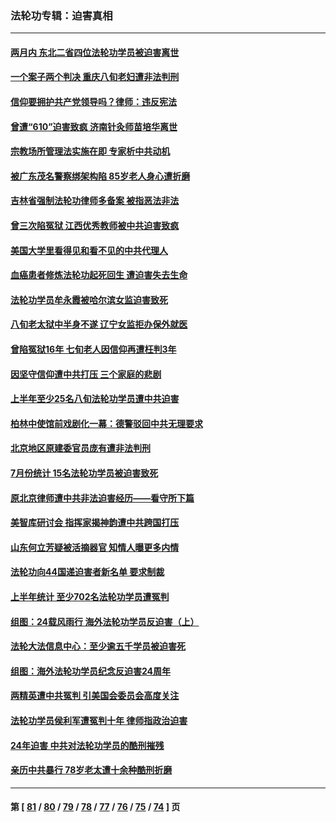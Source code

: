 ### 法轮功专辑：迫害真相
---
#### [两月内 东北二省四位法轮功学员被迫害离世](../../pages/nf4379/n14063270.md?09010430) 
#### [一个案子两个判决 重庆八旬老妇遭非法判刑](../../pages/nf4379/n14063531.md?09010430) 
#### [信仰要拥护共产党领导吗？律师：违反宪法](../../pages/nf4379/n14061325.md?09010430) 
#### [曾遭“610”迫害致疯 济南针灸师苗培华离世](../../pages/nf4379/n14060519.md?09010430) 
#### [宗教场所管理法实施在即 专家析中共动机](../../pages/nf4379/n14061242.md?09010430) 
#### [被广东茂名警察绑架构陷 85岁老人身心遭折磨](../../pages/nf4379/n14059718.md?09010430) 
#### [吉林省强制法轮功律师多备案 被指恶法非法](../../pages/nf4379/n14059091.md?09010430) 
#### [曾三次陷冤狱 江西优秀教师被中共迫害致疯](../../pages/nf4379/n14058953.md?09010430) 
#### [美国大学里看得见和看不见的中共代理人](../../pages/nf4379/n14058369.md?09010430) 
#### [血癌患者修炼法轮功起死回生 遭迫害失去生命](../../pages/nf4379/n14056761.md?09010430) 
#### [法轮功学员牟永霞被哈尔滨女监迫害致死](../../pages/nf4379/n14056172.md?09010430) 
#### [八旬老太狱中半身不遂 辽宁女监拒办保外就医](../../pages/nf4379/n14055233.md?09010430) 
#### [曾陷冤狱16年 七旬老人因信仰再遭枉判3年](../../pages/nf4379/n14054516.md?09010430) 
#### [因坚守信仰遭中共打压 三个家庭的悲剧](../../pages/nf4379/n14053714.md?09010430) 
#### [上半年至少25名八旬法轮功学员遭中共迫害](../../pages/nf4379/n14048655.md?09010430) 
#### [柏林中使馆前戏剧化一幕：德警驳回中共无理要求](../../pages/nf4379/n14050320.md?09010430) 
#### [北京地区原建委官员庞有遭非法判刑](../../pages/nf4379/n14049897.md?09010430) 
#### [7月份统计 15名法轮功学员被迫害致死](../../pages/nf4379/n14048158.md?09010430) 
#### [原北京律师遭中共非法迫害经历——看守所下篇](../../pages/nf4379/n14040009.md?09010430) 
#### [美智库研讨会 指挥家揭神韵遭中共跨国打压](../../pages/nf4379/n14048476.md?09010430) 
#### [山东何立芳疑被活摘器官 知情人曝更多内情](../../pages/nf4379/n14047530.md?09010430) 
#### [法轮功向44国递迫害者新名单 要求制裁](../../pages/nf4379/n14046082.md?09010430) 
#### [上半年统计 至少702名法轮功学员遭冤判](../../pages/nf4379/n14045278.md?09010430) 
#### [组图：24载风雨行 海外法轮功学员反迫害（上）](../../pages/nf4379/n14031583.md?09010430) 
#### [法轮大法信息中心：至少逾五千学员被迫害死](../../pages/nf4379/n14043255.md?09010430) 
#### [组图：海外法轮功学员纪念反迫害24周年](../../pages/nf4379/n14037675.md?09010430) 
#### [两精英遭中共冤判 引美国会委员会高度关注](../../pages/nf4379/n14026429.md?09010430) 
#### [法轮功学员侯利军遭冤判十年 律师指政治迫害](../../pages/nf4379/n14020465.md?09010430) 
#### [24年迫害 中共对法轮功学员的酷刑摧残](../../pages/nf4379/n14016856.md?09010430) 
#### [亲历中共暴行 78岁老太遭十余种酷刑折磨](../../pages/nf4379/n14016167.md?09010430) 

---
#### 第 [ [81](./81.md?09010430) / [80](./80.md?09010430) / [79](./79.md?09010430) / [78](./78.md?09010430) / [77](./77.md?09010430) / [76](./76.md?09010430) / [75](./75.md?09010430) / [74](./74.md?09010430) ] 页
